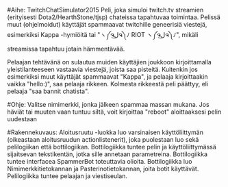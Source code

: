 #Aihe: TwitchChatSimulator2015
Peli, joka simuloi twitch.tv streamien (erityisesti Dota2/HearthStone/tjsp) chateissa tapahtuvaa toimintaa. Pelissä muut (ohjelmoidut) käyttäjät spammaavat twitchille geneerisiä viestejä, esimerkiksi Kappa -hymiöitä tai "ヽ༼ຈل͜ຈ༽ﾉ RIOT ヽ༼ຈل͜ຈ༽ﾉ", mikäli streamissa tapahtuu jotain hämmentävää.

Pelaajan tehtävänä on sulautua muiden käyttäjien joukkoon kirjoittamalla yleistilanteeseen vastaavia viestejä, joista saa pisteitä. Kuitenkin jos esimerkiksi muut käyttäjät spammaavat "Kappa", ja pelaaja kirjoittaakin vaikka "hello:)", saa pelaaja rikkeen. Kolmesta rikkeestä peli päättyy, eli pelaaja "saa bannit chatista".

#Ohje:
Valitse nimimerkki, jonka jälkeen spammaa massan mukana. Jos häviät tai muuten vaan tuntuu siltä, voit kirjoittaa "reboot" aloittaaksesi pelin uudestaan

#Rakennekuvaus:
Aloitusruutu -luokka luo varsinaisen käyttöliittymän (oikeastaan aloitusruudun actionlistenerit), joka puolestaan luo sekä pelilogiikan että bottilogiikan. Bottilogiikka tuntee pelin ja käyttöliittymässä sijaitsevan tekstikentän, jotka sille annetaan parametreina.
Bottilogiikka tuntee interfacea SpammerBot toteuttavia olioita. Bottilogiikka luo Nimimerkkitietokannan ja Pasterinotietokannan, joita botit käyttävät. Pelilogiikka tuntee pelaajan ja viestiseulan.

